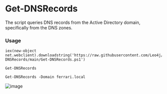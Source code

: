 # Get-DNSRecords
The script queries DNS records from the Active Directory domain, specifically from the DNS zones.

### Usage
```
iex(new-object net.webclient).downloadstring('https://raw.githubusercontent.com/Leo4j/Get-DNSRecords/main/Get-DNSRecords.ps1')
```
```
Get-DNSRecords
```
```
Get-DNSRecords -Domain ferrari.local
```
![image](https://github.com/Leo4j/Get-DNSRecords/assets/61951374/82d3d9e9-43ee-4346-b58b-9eb9075a61f6)
